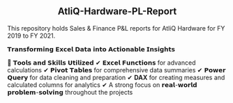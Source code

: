 <h2 align="center">AtliQ-Hardware-PL-Report</h2>
This repository holds Sales & Finance P&L reports for AtliQ Hardware for FY 2019 to FY 2021.

𝗧𝗿𝗮𝗻𝘀𝗳𝗼𝗿𝗺𝗶𝗻𝗴 𝗘𝘅𝗰𝗲𝗹 𝗗𝗮𝘁𝗮 𝗶𝗻𝘁𝗼 𝗔𝗰𝘁𝗶𝗼𝗻𝗮𝗯𝗹𝗲 𝗜𝗻𝘀𝗶𝗴𝗵𝘁𝘀

🔧 𝗧𝗼𝗼𝗹𝘀 𝗮𝗻𝗱 𝗦𝗸𝗶𝗹𝗹𝘀 𝗨𝘁𝗶𝗹𝗶𝘇𝗲𝗱
✔ 𝗘𝘅𝗰𝗲𝗹 𝗙𝘂𝗻𝗰𝘁𝗶𝗼𝗻𝘀 for advanced calculations 
✔ 𝗣𝗶𝘃𝗼𝘁 𝗧𝗮𝗯𝗹𝗲𝘀 for comprehensive data summaries 
✔ 𝗣𝗼𝘄𝗲𝗿 𝗤𝘂𝗲𝗿𝘆 for data cleaning and preparation
✔ **DAX** for creating measures and calculated columns for analytics
✔ A strong focus on 𝗿𝗲𝗮𝗹-𝘄𝗼𝗿𝗹𝗱 𝗽𝗿𝗼𝗯𝗹𝗲𝗺-𝘀𝗼𝗹𝘃𝗶𝗻𝗴 throughout the projects

